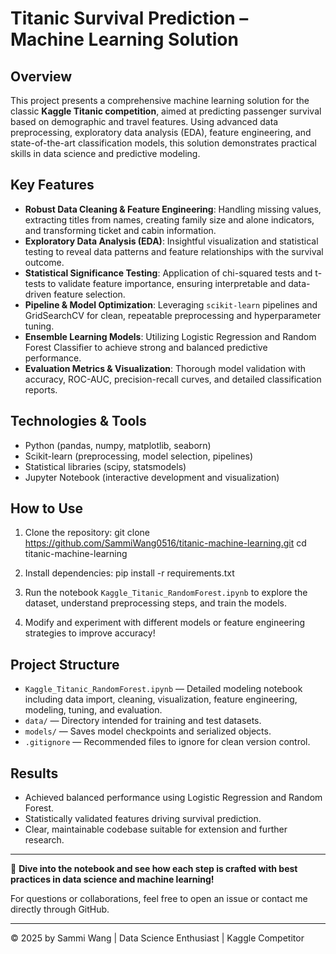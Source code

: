 # Titanic Survival Prediction – Machine Learning Solution

## Overview
This project presents a comprehensive machine learning solution for the classic **Kaggle Titanic competition**, aimed at predicting passenger survival based on demographic and travel features. Using advanced data preprocessing, exploratory data analysis (EDA), feature engineering, and state-of-the-art classification models, this solution demonstrates practical skills in data science and predictive modeling.

## Key Features

- **Robust Data Cleaning & Feature Engineering**: Handling missing values, extracting titles from names, creating family size and alone indicators, and transforming ticket and cabin information.
- **Exploratory Data Analysis (EDA)**: Insightful visualization and statistical testing to reveal data patterns and feature relationships with the survival outcome.
- **Statistical Significance Testing**: Application of chi-squared tests and t-tests to validate feature importance, ensuring interpretable and data-driven feature selection.
- **Pipeline & Model Optimization**: Leveraging `scikit-learn` pipelines and GridSearchCV for clean, repeatable preprocessing and hyperparameter tuning.
- **Ensemble Learning Models**: Utilizing Logistic Regression and Random Forest Classifier to achieve strong and balanced predictive performance.
- **Evaluation Metrics & Visualization**: Thorough model validation with accuracy, ROC-AUC, precision-recall curves, and detailed classification reports.

## Technologies & Tools

- Python (pandas, numpy, matplotlib, seaborn)
- Scikit-learn (preprocessing, model selection, pipelines)
- Statistical libraries (scipy, statsmodels)
- Jupyter Notebook (interactive development and visualization)

## How to Use

1. Clone the repository:
git clone https://github.com/SammiWang0516/titanic-machine-learning.git
cd titanic-machine-learning

2. Install dependencies:
pip install -r requirements.txt

3. Run the notebook `Kaggle_Titanic_RandomForest.ipynb` to explore the dataset, understand preprocessing steps, and train the models.

4. Modify and experiment with different models or feature engineering strategies to improve accuracy!

## Project Structure

- `Kaggle_Titanic_RandomForest.ipynb` — Detailed modeling notebook including data import, cleaning, visualization, feature engineering, modeling, tuning, and evaluation.
- `data/` — Directory intended for training and test datasets.
- `models/` — Saves model checkpoints and serialized objects.
- `.gitignore` — Recommended files to ignore for clean version control.

## Results

- Achieved balanced performance using Logistic Regression and Random Forest.
- Statistically validated features driving survival prediction.
- Clear, maintainable codebase suitable for extension and further research.

---

🚀 **Dive into the notebook and see how each step is crafted with best practices in data science and machine learning!**

For questions or collaborations, feel free to open an issue or contact me directly through GitHub.

---

© 2025 by Sammi Wang | Data Science Enthusiast | Kaggle Competitor 
